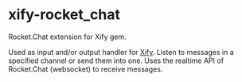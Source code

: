 # xify-rocket_chat
Rocket.Chat extension for Xify gem.

Used as input and/or output handler for [Xify](https://github.com/1and1/xify).
Listen to messages in a specified channel or send them into one.
Uses the realtime API of Rocket.Chat (websocket) to receive messages.
